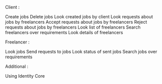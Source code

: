 Client :

Create jobs
Delete jobs
Look created jobs by client
Look requests about jobs by freelancers
Accept requests about jobs by freelancers
Reject requests about jobs by freelancers
Look list of freelancers
Search freelancers over requirements
Look details of freelancers

Freelancer :

Look jobs
Send requests to jobs 
Look status of sent jobs
Search jobs over requirements


Additional :

Using Identity Core
